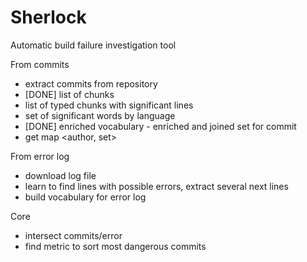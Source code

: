 # Sherlock
Automatic build failure investigation tool

From commits
- extract commits from repository
- [DONE] list of chunks
- list of typed chunks with significant lines
- set of significant words by language
- [DONE] enriched vocabulary - enriched and joined set for commit
- get map <author, set<word>>

From error log
- download log file
- learn to find lines with possible errors, extract several next lines
- build vocabulary for error log

Core
- intersect commits/error
- find metric to sort most dangerous commits